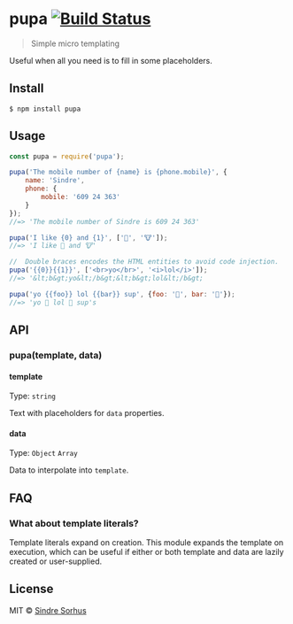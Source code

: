 # pupa [![Build Status](https://travis-ci.org/sindresorhus/pupa.svg?branch=master)](https://travis-ci.org/sindresorhus/pupa)

> Simple micro templating

Useful when all you need is to fill in some placeholders.


## Install

```
$ npm install pupa
```


## Usage

```js
const pupa = require('pupa');

pupa('The mobile number of {name} is {phone.mobile}', {
	name: 'Sindre',
	phone: {
		mobile: '609 24 363'
	}
});
//=> 'The mobile number of Sindre is 609 24 363'

pupa('I like {0} and {1}', ['🦄', '🐮']);
//=> 'I like 🦄 and 🐮'

//	Double braces encodes the HTML entities to avoid code injection.
pupa('{{0}}{{1}}', ['<br>yo</br>', '<i>lol</i>']);
//=> '&lt;b&gt;yo&lt;/b&gt;&lt;b&gt;lol&lt;/b&gt;

pupa('yo {{foo}} lol {{bar}} sup', {foo: '🦄', bar: '🌈'});
//=> 'yo 🦄 lol 🌈 sup's
```


## API

### pupa(template, data)

#### template

Type: `string`

Text with placeholders for `data` properties.

#### data

Type: `Object` `Array`

Data to interpolate into `template`.


## FAQ

### What about template literals?

Template literals expand on creation. This module expands the template on execution, which can be useful if either or both template and data are lazily created or user-supplied.


## License

MIT © [Sindre Sorhus](https://sindresorhus.com)
